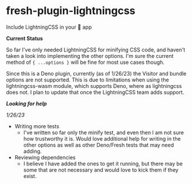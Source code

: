 # fresh-plugin-lightningcss

Include LightningCSS in your 🍋 app

**Current Status**

So far I've only needed LightningCSS for minifying CSS code, and haven't taken a look into implementing the other options. I'm sure the current method of `{ ...options }` will be fine for most use cases though.

Since this is a Deno plugin, currently (as of 1/26/23) the Visitor and bundle options are not supported. This is due to limitations when using the lightningcss-wasm module, which supports Deno, where as lightningcss does not. I plan to update that once the LightningCSS team adds support.

_**Looking for help**_

_1/26/23_
- Writing more tests
    - I've written so far only the minify test, and even then I am not sure how trustworthy it is. Would love additional help for writing in the other options as well as other Deno/Fresh tests that may need adding.
- Reviewing dependencies
    - I believe I have added the ones to get it running, but there may be some that are not necessary and would love to kick them if they exist.